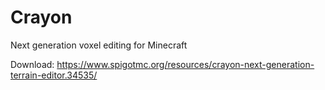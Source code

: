 # Crayon
Next generation voxel editing for Minecraft

Download: https://www.spigotmc.org/resources/crayon-next-generation-terrain-editor.34535/
